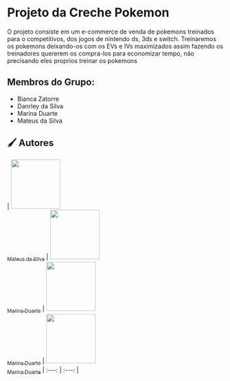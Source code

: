 <h1> Projeto da Creche Pokemon</h1>

<p> O projeto consiste em um e-commerce de venda de pokemons treinados para o competitivos, dos jogos de nintendo ds, 3ds e switch. Treinaremos os pokemons deixando-os com os EVs e IVs maximizados assim fazendo os treinadores quererem os compra-los para economizar tempo, não precisando eles proprios treinar os pokemons</p>

<h2>Membros do Grupo:</h2>
   <ul>
      <li> Bianca Zatorre</li>
      <li> Danrley da Silva</li>
      <li> Marina Duarte</li>
      <li> Mateus da Silva</li>
</ul>

<h2 align="left">🖌️ Autores </h2>

| [<img loading="lazy" src="https://avatars.githubusercontent.com/u/125374128?v=4" width=115><br><sub>Mateus da Silva</sub>](https://github.com/Matias5789) |  [<img loading="lazy" src="https://avatars.githubusercontent.com/u/125374126?v=4" width=115><br><sub>Marina Duarte</sub>](https://github.com/maricamano) |  [<img loading="lazy" src="https://avatars.githubusercontent.com/u/125374126?v=4" width=115><br><sub>Marina Duarte</sub>](https://github.com/maricamano) |  [<img loading="lazy" src="https://avatars.githubusercontent.com/u/125374126?v=4" width=115><br><sub>Marina Duarte</sub>](https://github.com/maricamano) |
:---: | :---: |

